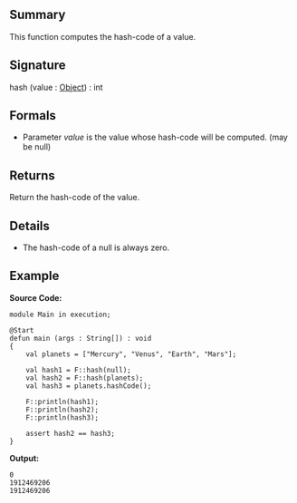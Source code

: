 ## Summary

This function computes the hash-code of a value.

## Signature

hash (value : [Object](https://docs.oracle.com/javase/7/docs/api/java/lang/Object.html)) : int

## Formals

+ Parameter <i>value</i> is the value whose hash-code will be computed. (may be null)

## Returns

Return the hash-code of the value.

## Details

+ The hash-code of a null is always zero.

## Example

**Source Code:**

```plain
module Main in execution;

@Start
defun main (args : String[]) : void
{
    val planets = ["Mercury", "Venus", "Earth", "Mars"];

    val hash1 = F::hash(null);
    val hash2 = F::hash(planets);
    val hash3 = planets.hashCode();

    F::println(hash1);
    F::println(hash2);
    F::println(hash3);

    assert hash2 == hash3;
}
```

**Output:**

```plain
0
1912469206
1912469206
```

